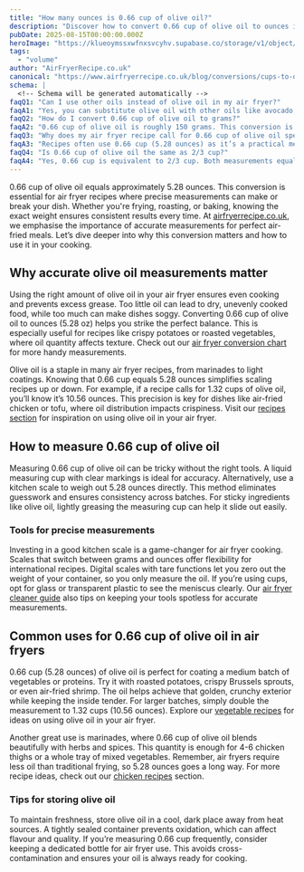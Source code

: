 ```yaml
---
title: "How many ounces is 0.66 cup of olive oil?"
description: "Discover how to convert 0.66 cup of olive oil to ounces in seconds. Perfect for air fryer recipes and precise cooking measurements."
pubDate: 2025-08-15T00:00:00.000Z
heroImage: "https://klueoymssxwfnxsvcyhv.supabase.co/storage/v1/object/public/Shmucket/how-many-ounces-is-0-66-cup-of-olive-oil.webp"
tags:
  - "volume"
author: "AirFryerRecipe.co.uk"
canonical: "https://www.airfryerrecipe.co.uk/blog/conversions/cups-to-ounces/how-many-ounces-is-0-66-cup-of-olive-oil"
schema: |
  <!-- Schema will be generated automatically -->
faqQ1: "Can I use other oils instead of olive oil in my air fryer?"
faqA1: "Yes, you can substitute olive oil with other oils like avocado, coconut, or sunflower oil. Just note that each oil has a different smoke point, which affects cooking temperature. For 0.66 cup (5.28 ounces), the conversion remains the same regardless of oil type."
faqQ2: "How do I convert 0.66 cup of olive oil to grams?"
faqA2: "0.66 cup of olive oil is roughly 150 grams. This conversion is useful if your kitchen scale uses metric measurements. Remember, grams are more precise than ounces for small quantities, so adjust accordingly for recipes."
faqQ3: "Why does my air fryer recipe call for 0.66 cup of olive oil specifically?"
faqA3: "Recipes often use 0.66 cup (5.28 ounces) as it’s a practical measurement for coating ingredients without over-greasing. Air fryers need less oil than deep frying, so this quantity ensures crispiness without excess oil pooling at the bottom."
faqQ4: "Is 0.66 cup of olive oil the same as 2/3 cup?"
faqA4: "Yes, 0.66 cup is equivalent to 2/3 cup. Both measurements equal 5.28 ounces of olive oil. This slight decimal variation is sometimes used in recipes for precision, but they’re interchangeable in practice."
---
```

<p>0.66 cup of olive oil equals approximately 5.28 ounces. This conversion is essential for air fryer recipes where precise measurements can make or break your dish. Whether you're frying, roasting, or baking, knowing the exact weight ensures consistent results every time. At <a href=https://www.airfryerrecipe.co.uk>airfryerrecipe.co.uk</a>, we emphasise the importance of accurate measurements for perfect air-fried meals. Let’s dive deeper into why this conversion matters and how to use it in your cooking.</p>

<h2>Why accurate olive oil measurements matter</h2>
<p>Using the right amount of olive oil in your air fryer ensures even cooking and prevents excess grease. Too little oil can lead to dry, unevenly cooked food, while too much can make dishes soggy. Converting 0.66 cup of olive oil to ounces (5.28 oz) helps you strike the perfect balance. This is especially useful for recipes like crispy potatoes or roasted vegetables, where oil quantity affects texture. Check out our <a href=https://www.airfryerrecipe.co.uk/air-fryer-conversion-chart>air fryer conversion chart</a> for more handy measurements.</p>

<p>Olive oil is a staple in many air fryer recipes, from marinades to light coatings. Knowing that 0.66 cup equals 5.28 ounces simplifies scaling recipes up or down. For example, if a recipe calls for 1.32 cups of olive oil, you’ll know it’s 10.56 ounces. This precision is key for dishes like air-fried chicken or tofu, where oil distribution impacts crispiness. Visit our <a href=https://www.airfryerrecipe.co.uk/recipes>recipes section</a> for inspiration on using olive oil in your air fryer.</p>

<h2>How to measure 0.66 cup of olive oil</h2>
<p>Measuring 0.66 cup of olive oil can be tricky without the right tools. A liquid measuring cup with clear markings is ideal for accuracy. Alternatively, use a kitchen scale to weigh out 5.28 ounces directly. This method eliminates guesswork and ensures consistency across batches. For sticky ingredients like olive oil, lightly greasing the measuring cup can help it slide out easily.</p>

<h3>Tools for precise measurements</h3>
<p>Investing in a good kitchen scale is a game-changer for air fryer cooking. Scales that switch between grams and ounces offer flexibility for international recipes. Digital scales with tare functions let you zero out the weight of your container, so you only measure the oil. If you’re using cups, opt for glass or transparent plastic to see the meniscus clearly. Our <a href=https://www.airfryerrecipe.co.uk/air-fryer-cleaner>air fryer cleaner guide</a> also tips on keeping your tools spotless for accurate measurements.</p>

<h2>Common uses for 0.66 cup of olive oil in air fryers</h2>
<p>0.66 cup (5.28 ounces) of olive oil is perfect for coating a medium batch of vegetables or proteins. Try it with roasted potatoes, crispy Brussels sprouts, or even air-fried shrimp. The oil helps achieve that golden, crunchy exterior while keeping the inside tender. For larger batches, simply double the measurement to 1.32 cups (10.56 ounces). Explore our <a href=https://www.airfryerrecipe.co.uk/recipe-category/vegetables>vegetable recipes</a> for ideas on using olive oil in your air fryer.</p>

<p>Another great use is marinades, where 0.66 cup of olive oil blends beautifully with herbs and spices. This quantity is enough for 4-6 chicken thighs or a whole tray of mixed vegetables. Remember, air fryers require less oil than traditional frying, so 5.28 ounces goes a long way. For more recipe ideas, check out our <a href=https://www.airfryerrecipe.co.uk/recipe-category/chicken>chicken recipes</a> section.</p>

<h3>Tips for storing olive oil</h3>
<p>To maintain freshness, store olive oil in a cool, dark place away from heat sources. A tightly sealed container prevents oxidation, which can affect flavour and quality. If you’re measuring 0.66 cup frequently, consider keeping a dedicated bottle for air fryer use. This avoids cross-contamination and ensures your oil is always ready for cooking.</p>
